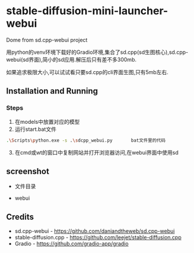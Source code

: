 # stable-diffusion-mini-launcher-webui

Dome from sd.cpp-webui project

用python的venv环境下载好的Gradio环境,集合了sd.cpp(sd生图核心),sd.cpp-webui(sd界面),简小的sd应用.解压后只有差不多300mb.

如果追求极限大小,可以试试看只要sd.cpp的cli界面生图,只有5mb左右.


## Installation and Running
### Steps
1. 在models中放置对应的模型
2. 运行start.bat文件
```bash
.\Scripts\python.exe -s .\sdcpp_webui.py       bat文件里的代码
```
3. 在cmd或wt的窗口中复制网站并打开浏览器访问,在webui界面中使用sd



## screenshot
- 文件目录

- webui



## Credits
- sd.cpp-webui - https://github.com/daniandtheweb/sd.cpp-webui
- stable-diffusion.cpp - https://github.com/leejet/stable-diffusion.cpp
- Gradio - https://github.com/gradio-app/gradio
